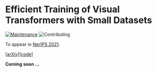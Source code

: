 # Efficient Training of Visual Transformers with Small Datasets

[![Maintenance](https://img.shields.io/badge/Maintaining%3F-yes-green.svg)]((https://github.com/yhlleo/frechet-bert-distance/graphs/commit-activity))
![Contributing](https://img.shields.io/badge/contributions-welcome-brightgreen.svg?style=flat)

To appear in [NerIPS 2021](https://nips.cc/).

[[arXiv]](https://arxiv.org/pdf/2106.03746.pdf)[[code]](https://github.com/yhlleo/VTs-Drloc)

**Coming soon ...**